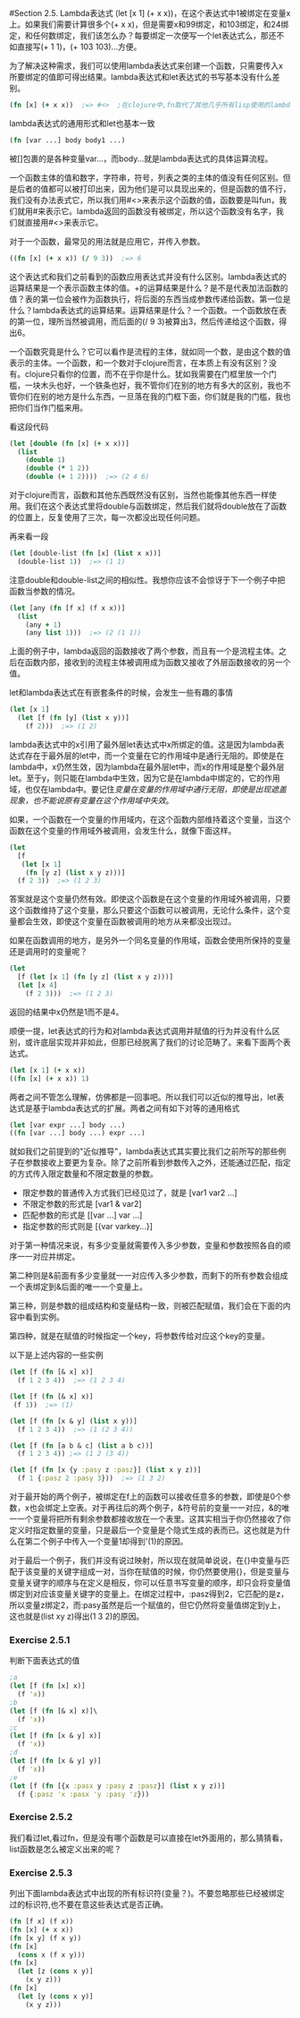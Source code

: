 #Section 2.5. Lambda表达式
(let [x 1] (+ x x))，在这个表达式中1被绑定在变量x上。如果我们需要计算很多个(+ x x)，但是需要x和99绑定，和103绑定，和24绑定，和任何数绑定，我们该怎么办？每要绑定一次便写一个let表达式么，那还不如直接写(+ 1 1)，(+ 103 103)...方便。

为了解决这种需求，我们可以使用lambda表达式来创建一个函数，只需要传入x所要绑定的值即可得出结果。lambda表达式和let表达式的书写基本没有什么差别。
```clojure
(fn [x] (+ x x))  ;=> #<>  ;在clojure中,fn取代了其他几乎所有lisp使用的lambda，本质上没有区别，只是少打几个字母。
```
lambda表达式的通用形式和let也基本一致
```clojure
(fn [var ...] body body1 ...)
```

被[]包裹的是各种变量var...，而body...就是lambda表达式的具体运算流程。

一个函数主体的值和数字，字符串，符号，列表之类的主体的值没有任何区别。但是后者的值都可以被打印出来，因为他们是可以具现出来的，但是函数的值不行，我们没有办法表式它，所以我们用#<>来表示这个函数的值，函数要是叫fun，我们就用#<fun>来表示它。lambda返回的函数没有被绑定，所以这个函数没有名字，我们就直接用#<>来表示它。

对于一个函数，最常见的用法就是应用它，并传入参数。
```clojure
((fn [x] (+ x x)) (/ 9 3))  ;=> 6
```

这个表达式和我们之前看到的函数应用表达式并没有什么区别。lambda表达式的运算结果是一个表示函数主体的值。+的运算结果是什么？是不是代表加法函数的值？表的第一位会被作为函数执行，将后面的东西当成参数传递给函数。第一位是什么？lambda表达式的运算结果。运算结果是什么？一个函数。一个函数放在表的第一位，理所当然被调用，而后面的(/ 9 3)被算出3，然后传递给这个函数，得出6。

一个函数究竟是什么？它可以看作是流程的主体，就如同一个数，是由这个数的值表示的主体。一个函数，和一个数对于clojure而言，在本质上有没有区别？没有。clojure只看你的位置，而不在乎你是什么。犹如我需要在门框里放一个门槛，一块木头也好，一个铁条也好，我不管你们在别的地方有多大的区别，我也不管你们在别的地方是什么东西，一旦落在我的门框下面，你们就是我的门槛，我也把你们当作门槛来用。

看这段代码
```clojure
(let [double (fn [x] (+ x x))]
  (list 
    (double 1)
    (double (* 1 2))
    (double (+ 1 2))))  ;=> (2 4 6)
```

对于clojure而言，函数和其他东西既然没有区别，当然也能像其他东西一样使用。我们在这个表达式里将double与函数绑定，然后我们就将double放在了函数的位置上，反复使用了三次，每一次都没出现任何问题。

再来看一段
```clojure
(let [double-list (fn [x] (list x x))]
  (double-list 1))  ;=> (1 1)
```

注意double和double-list之间的相似性。我想你应该不会惊讶于下一个例子中把函数当参数的情况。
```clojure
(let [any (fn [f x] (f x x))]
  (list
    (any + 1)
    (any list 1)))  ;=> (2 (1 1))
```

上面的例子中，lambda返回的函数接收了两个参数，而且有一个是流程主体。之后在函数内部，接收到的流程主体被调用成为函数又接收了外层函数接收的另一个值。

let和lambda表达式在有嵌套条件的时候，会发生一些有趣的事情
```clojure
(let [x 1]
  (let [f (fn [y] (list x y))]
    (f 2)))  ;=> (1 2)
```

lambda表达式中的x引用了最外层let表达式中x所绑定的值。这是因为lambda表达式存在于最外层的let中，而一个变量在它的作用域中是通行无阻的。即使是在lambda中，x仍然生效，因为lambda在最外层let中，而x的作用域是整个最外层let。至于y，则只能在lambda中生效，因为它是在lambda中绑定的，它的作用域，也仅在lambda中。要记住*变量在变量的作用域中通行无阻，即使是出现遮盖现象，也不能说原有变量在这个作用域中失效*。

如果，一个函数在一个变量的作用域内，在这个函数内部维持着这个变量，当这个函数在这个变量的作用域外被调用，会发生什么，就像下面这样。
```clojure
(let
  [f
   (let [x 1]
    (fn [y z] (list x y z)))]
  (f 2 3))  ;=> (1 2 3)
```

答案就是这个变量仍然有效。即使这个函数是在这个变量的作用域外被调用，只要这个函数维持了这个变量，那么只要这个函数可以被调用，无论什么条件，这个变量都会生效，即使这个变量在函数被调用的地方从来都没出现过。

如果在函数调用的地方，是另外一个同名变量的作用域，函数会使用所保持的变量还是调用时的变量呢？
```clojure
(let
  [f (let [x 1] (fn [y z] (list x y z)))]
  (let [x 4]
    (f 2 3)))  ;=> (1 2 3)
```

返回的结果中x仍然是1而不是4。

顺便一提，let表达式的行为和对lambda表达式调用并赋值的行为并没有什么区别，或许底层实现并非如此，但那已经脱离了我们的讨论范畴了。来看下面两个表达式。
```clojure
(let [x 1] (+ x x))
((fn [x] (+ x x)) 1)
```

两者之间不管怎么理解，仿佛都是一回事吧。所以我们可以近似的推导出，let表达式是基于lambda表达式的扩展。两者之间有如下对等的通用格式
```clojure
(let [var expr ...] body ...)
((fn [var ...] body ...) expr ...)
```

就如我们之前提到的"近似推导"，lambda表达式其实要比我们之前所写的那些例子在参数接收上要更为复杂。除了之前所看到参数传入之外，还能通过匹配，指定的方式传入限定数量和不限定数量的参数。

* 限定参数的普通传入方式我们已经见过了，就是 [var1 var2 ...]
* 不限定参数的形式是 [var1 \& var2]
* 匹配参数的形式是 [[var ...] var ...]
* 指定参数的形式则是 [{var varkey...}]

对于第一种情况来说，有多少变量就需要传入多少参数，变量和参数按照各自的顺序一一对应并绑定。

第二种则是\&前面有多少变量就一一对应传入多少参数，而剩下的所有参数会组成一个表绑定到\&后面的唯一一个变量上。

第三种，则是参数的组成结构和变量结构一致，则被匹配赋值，我们会在下面的内容中看到实例。

第四种，就是在赋值的时候指定一个key，将参数传给对应这个key的变量。

以下是上述内容的一些实例
```clojure
(let [f (fn [& x] x)]
  (f 1 2 3 4))  ;=> (1 2 3 4)

(let [f (fn [& x] x)]
 (f 1))  ;=> (1)

(let [f (fn [x & y] (list x y))]
  (f 1 2 3 4))  ;=> (1 (2 3 4))

(let [f (fn [a b & c] (list a b c))]
  (f 1 2 3 4)) ;=> (1 2 (3 4))

(let [f (fn [x {y :pasy z :pasz}] (list x y z))]
  (f 1 {:pasz 2 :pasy 3}))  ;=> (1 3 2)
```

对于最开始的两个例子，被绑定在f上的函数可以接收任意多的参数，即使是0个参数，x也会绑定上空表。对于再往后的两个例子，\&符号前的变量一一对应，\&的唯一一个变量将把所有剩余参数都接收放在一个表里。这其实相当于你仍然接收了你定义时指定数量的变量，只是最后一个变量是个隐式生成的表而已。这也就是为什么在第二个例子中传入一个变量1却得到'(1)的原因。

对于最后一个例子，我们并没有说过映射，所以现在就简单说说，在{}中变量与匹配于该变量的关键字组成一对，当你在赋值的时候，你仍然要使用{}，但是变量与变量关键字的顺序与在定义是相反，你可以任意书写变量的顺序，却只会将变量值绑定到对应该变量关键字的变量上。在绑定过程中，:pasz得到2，它匹配的是z，所以变量z绑定2，而:pasy虽然是后一个赋值的，但它仍然将变量值绑定到y上，这也就是(list xy z)得出(1 3 2)的原因。

### Exercise 2.5.1
判断下面表达式的值
```clojure
;a
(let [f (fn [x] x)]
  (f 'x))
;b
(let [f (fn [& x] x)]\
  (f 'x))
;c
(let [f (fn [x & y] x)]
  (f 'x))
;d
(let [f (fn [x & y] y)]
  (f 'x))
;e
(let [f (fn [{x :pasx y :pasy z :pasz}] (list x y z))]
  (f {:pasz 'x :pasx 'y :pasy 'z}))
```

### Exercise 2.5.2
我们看过let,看过fn，但是没有哪个函数是可以直接在let外面用的，那么猜猜看，list函数是怎么被定义出来的呢？

### Exercise 2.5.3
列出下面lambda表达式中出现的所有标识符(变量？)。不要忽略那些已经被绑定过的标识符,也不要在意这些表达式是否正确。
```clojure
(fn [f x] (f x))
(fn [x] (+ x x))
(fn [x y] (f x y))
(fn [x]
  (cons x (f x y)))
(fn [x]
  (let [z (cons x y)]
    (x y z)))
(fn [x]
  (let [y (cons x y)]
    (x y z)))
```

